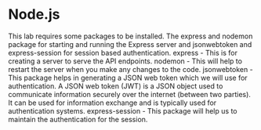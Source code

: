 # Node.js

This lab requires some packages to be installed. The express and nodemon package for starting and running the Express server and jsonwebtoken and express-session for session based authentication.
express - This is for creating a server to serve the API endpoints.
nodemon - This will help to restart the server when you make any changes to the code.
jsonwebtoken - This package helps in generating a JSON web token which we will use for authentication. A JSON web token (JWT) is a JSON object used to communicate information securely over the internet (between two parties). It can be used for information exchange and is typically used for authentication systems.
express-session - This package will help us to maintain the authentication for the session.